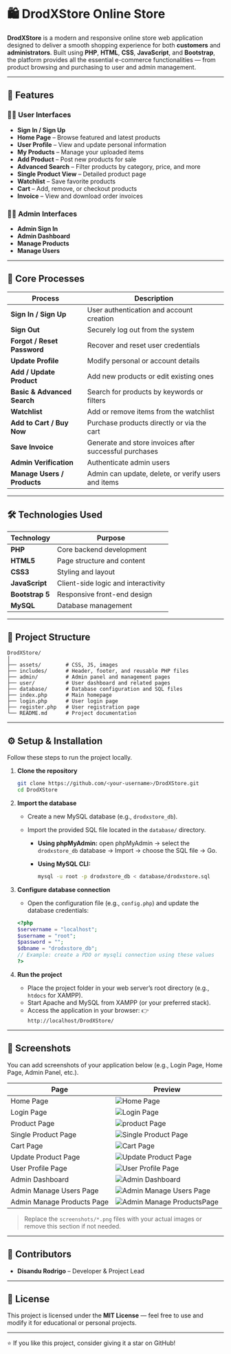 # 🛍️ DrodXStore Online Store

**DrodXStore** is a modern and responsive online store web application designed to deliver a smooth shopping experience for both **customers** and **administrators**.
Built using **PHP**, **HTML**, **CSS**, **JavaScript**, and **Bootstrap**, the platform provides all the essential e-commerce functionalities — from product browsing and purchasing to user and admin management.

---

## 🚀 Features

### 🧑‍💻 User Interfaces

* **Sign In / Sign Up**
* **Home Page** – Browse featured and latest products
* **User Profile** – View and update personal information
* **My Products** – Manage your uploaded items
* **Add Product** – Post new products for sale
* **Advanced Search** – Filter products by category, price, and more
* **Single Product View** – Detailed product page
* **Watchlist** – Save favorite products
* **Cart** – Add, remove, or checkout products
* **Invoice** – View and download order invoices

### 🧑‍💼 Admin Interfaces

* **Admin Sign In**
* **Admin Dashboard**
* **Manage Products**
* **Manage Users**

---

## 🔄 Core Processes

| Process                     | Description                                            |
| --------------------------- | ------------------------------------------------------ |
| **Sign In / Sign Up**       | User authentication and account creation               |
| **Sign Out**                | Securely log out from the system                       |
| **Forgot / Reset Password** | Recover and reset user credentials                     |
| **Update Profile**          | Modify personal or account details                     |
| **Add / Update Product**    | Add new products or edit existing ones                 |
| **Basic & Advanced Search** | Search for products by keywords or filters             |
| **Watchlist**               | Add or remove items from the watchlist                 |
| **Add to Cart / Buy Now**   | Purchase products directly or via the cart             |
| **Save Invoice**            | Generate and store invoices after successful purchases |
| **Admin Verification**      | Authenticate admin users                               |
| **Manage Users / Products** | Admin can update, delete, or verify users and items    |

---

## 🛠️ Technologies Used

| Technology      | Purpose                             |
| --------------- | ----------------------------------- |
| **PHP**         | Core backend development            |
| **HTML5**       | Page structure and content          |
| **CSS3**        | Styling and layout                  |
| **JavaScript**  | Client-side logic and interactivity |
| **Bootstrap 5** | Responsive front-end design         |
| **MySQL**       | Database management                 |

---

## 📂 Project Structure

```
DrodXStore/
│
├── assets/        # CSS, JS, images
├── includes/      # Header, footer, and reusable PHP files
├── admin/         # Admin panel and management pages
├── user/          # User dashboard and related pages
├── database/      # Database configuration and SQL files
├── index.php      # Main homepage
├── login.php      # User login page
├── register.php   # User registration page
└── README.md      # Project documentation
```

---

## ⚙️ Setup & Installation

Follow these steps to run the project locally.

1. **Clone the repository**

   ```bash
   git clone https://github.com/<your-username>/DrodXStore.git
   cd DrodXStore
   ```

2. **Import the database**

   * Create a new MySQL database (e.g., `drodxstore_db`).
   * Import the provided SQL file located in the `database/` directory.

     * **Using phpMyAdmin:** open phpMyAdmin → select the `drodxstore_db` database → Import → choose the SQL file → Go.
     * **Using MySQL CLI:**

       ```bash
       mysql -u root -p drodxstore_db < database/drodxstore.sql
       ```

3. **Configure database connection**

   * Open the configuration file (e.g., `config.php`) and update the database credentials:

   ```php
   <?php
   $servername = "localhost";
   $username = "root";
   $password = "";
   $dbname = "drodxstore_db";
   // Example: create a PDO or mysqli connection using these values
   ?>
   ```

4. **Run the project**

   * Place the project folder in your web server’s root directory (e.g., `htdocs` for XAMPP).
   * Start Apache and MySQL from XAMPP (or your preferred stack).
   * Access the application in your browser:
     👉 `http://localhost/DrodXStore/`

---

## 📸 Screenshots

You can add screenshots of your application below (e.g., Login Page, Home Page, Admin Panel, etc.).

| Page            | Preview                                   |
| --------------- | ----------------------------------------- |
| Home Page       | ![Home Page](screenshots/home.png)        |
| Login Page      | ![Login Page](screenshots/login.png)        |
| Product Page       | ![product Page](screenshots/product.png)        |
| Single Product Page| ![Single Product Page](screenshots/singleproduct.png)        |
| Cart Page       | ![Cart Page](screenshots/cart.png)        |
| Update Product Page| ![Update Product Page](screenshots/updateproduct.png)      |
| User Profile Page| ![User Profile Page](screenshots/userprofile.png)        |
| Admin Dashboard | ![Admin Dashboard](screenshots/admindashboard.png) |
| Admin Manage Users Page | ![Admin Manage Users Page](screenshots/adminmanageusers.png)        |
| Admin Manage Products Page | ![Admin Manage ProductsPage](screenshots/adminmanageproduct.png)        |

> Replace the `screenshots/*.png` files with your actual images or remove this section if not needed.

---

## 👥 Contributors

* **Disandu Rodrigo** – Developer & Project Lead

---

## 📜 License

This project is licensed under the **MIT License** — feel free to use and modify it for educational or personal projects.

---

⭐ If you like this project, consider giving it a star on GitHub!